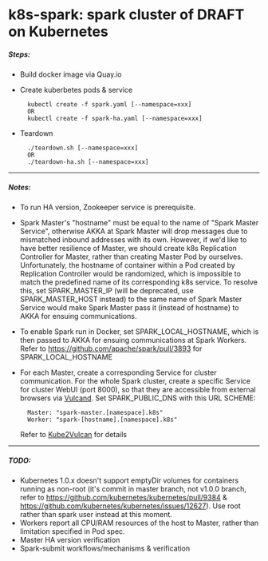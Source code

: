 # k8s-spark: spark cluster of DRAFT on Kubernetes
##### Steps:
* Build docker image via Quay.io
* Create kuberbetes pods & service

        kubectl create -f spark.yaml [--namespace=xxx]
        OR
        kubectl create -f spark-ha.yaml [--namespace=xxx]
* Teardown

        ./teardown.sh [--namespace=xxx]
        OR
        ./teardown-ha.sh [--namespace=xxx]

-----
##### Notes:
* To run HA version, Zookeeper service is prerequisite. 
* Spark Master's "hostname" must be equal to the name of "Spark Master Service", otherwise AKKA at Spark Master will drop messages due to mismatched inbound addresses with its own. However, if we'd like to have better resilience of Master, we should create k8s Replication Controller for Master, rather than creating Master Pod by ourselves. Unfortunately, the hostname of container within a Pod created by Replication Controller would be randomized, which is impossible to match the predefined name of its corresponding k8s service. To resolve this, set SPARK_MASTER_IP (will be deprecated, use SPARK_MASTER_HOST instead) to the same name of Spark Master Service would make Spark Master pass it (instead of hostname) to AKKA for ensuing communications.
* To enable Spark run in Docker, set SPARK_LOCAL_HOSTNAME, which is then passed to AKKA for ensuing communications at Spark Workers. Refer to https://github.com/apache/spark/pull/3893 for SPARK_LOCAL_HOSTNAME
* For each Master, create a corresponding Service for cluster communication. For the whole Spark cluster, create a specific Service for cluster WebUI (port 8000), so that they are accessible from external browsers via [Vulcand][vd]. Set SPARK_PUBLIC_DNS with this URL SCHEME:
 
        Master: "spark-master.[namespace].k8s"
        Worker: "spark-[hostname].[namespace].k8s" 

  Refer to [Kube2Vulcan][k2v] for details

-----
##### TODO:
* Kubernetes 1.0.x doesn't support emptyDir volumes for containers running as non-root (it's commit in master branch, not v1.0.0 branch, refer to https://github.com/kubernetes/kubernetes/pull/9384 & https://github.com/kubernetes/kubernetes/issues/12627). Use root rather than spark user instead at this moment.
* Workers report all CPU/RAM resources of the host to Master, rather than limitation specified in Pod spec. 
* Master HA version verification
* Spark-submit workflows/mechanisms & verification

[vd]: https://github.com/mailgun/vulcand
[k2v]: https://github.com/rainbean/Kube2Vulcan
